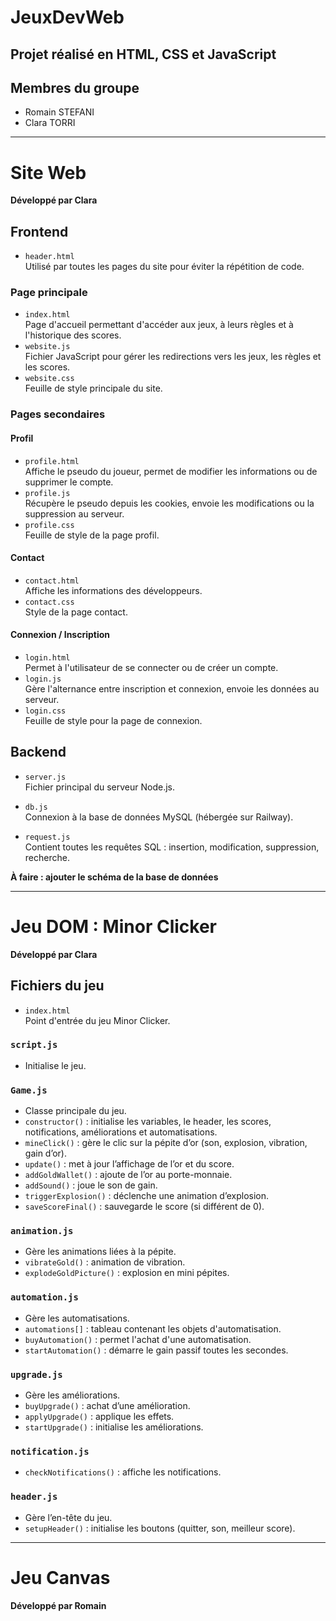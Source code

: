 # JeuxDevWeb

## Projet réalisé en HTML, CSS et JavaScript

## Membres du groupe

- Romain STEFANI  
- Clara TORRI  

---

# Site Web

**Développé par Clara**

## Frontend

- `header.html`  
  Utilisé par toutes les pages du site pour éviter la répétition de code.

### Page principale

- `index.html`  
  Page d'accueil permettant d'accéder aux jeux, à leurs règles et à l'historique des scores.
- `website.js`  
  Fichier JavaScript pour gérer les redirections vers les jeux, les règles et les scores.
- `website.css`  
  Feuille de style principale du site.

### Pages secondaires

#### Profil
- `profile.html`  
  Affiche le pseudo du joueur, permet de modifier les informations ou de supprimer le compte.
- `profile.js`  
  Récupère le pseudo depuis les cookies, envoie les modifications ou la suppression au serveur.
- `profile.css`  
  Feuille de style de la page profil.

#### Contact
- `contact.html`  
  Affiche les informations des développeurs.
- `contact.css`  
  Style de la page contact.

#### Connexion / Inscription
- `login.html`  
  Permet à l'utilisateur de se connecter ou de créer un compte.
- `login.js`  
  Gère l'alternance entre inscription et connexion, envoie les données au serveur.
- `login.css`  
  Feuille de style pour la page de connexion.

## Backend

- `server.js`  
  Fichier principal du serveur Node.js.

- `db.js`  
  Connexion à la base de données MySQL (hébergée sur Railway).

- `request.js`  
  Contient toutes les requêtes SQL : insertion, modification, suppression, recherche.

**À faire : ajouter le schéma de la base de données**

---

# Jeu DOM : Minor Clicker

**Développé par Clara**

## Fichiers du jeu

- `index.html`  
  Point d'entrée du jeu Minor Clicker.

### `script.js`
- Initialise le jeu.

### `Game.js`
- Classe principale du jeu.
- `constructor()` : initialise les variables, le header, les scores, notifications, améliorations et automatisations.  
- `mineClick()` : gère le clic sur la pépite d’or (son, explosion, vibration, gain d’or).  
- `update()` : met à jour l’affichage de l’or et du score.  
- `addGoldWallet()` : ajoute de l’or au porte-monnaie.  
- `addSound()` : joue le son de gain.  
- `triggerExplosion()` : déclenche une animation d’explosion.  
- `saveScoreFinal()` : sauvegarde le score (si différent de 0).

### `animation.js`
- Gère les animations liées à la pépite.
- `vibrateGold()` : animation de vibration.  
- `explodeGoldPicture()` : explosion en mini pépites.

### `automation.js`
- Gère les automatisations.
- `automations[]` : tableau contenant les objets d'automatisation.  
- `buyAutomation()` : permet l'achat d'une automatisation.  
- `startAutomation()` : démarre le gain passif toutes les secondes.

### `upgrade.js`
- Gère les améliorations.
- `buyUpgrade()` : achat d’une amélioration.  
- `applyUpgrade()` : applique les effets.  
- `startUpgrade()` : initialise les améliorations.

### `notification.js`
- `checkNotifications()` : affiche les notifications.

### `header.js`
- Gère l’en-tête du jeu.
- `setupHeader()` : initialise les boutons (quitter, son, meilleur score).

---

# Jeu Canvas


**Développé par Romain**


